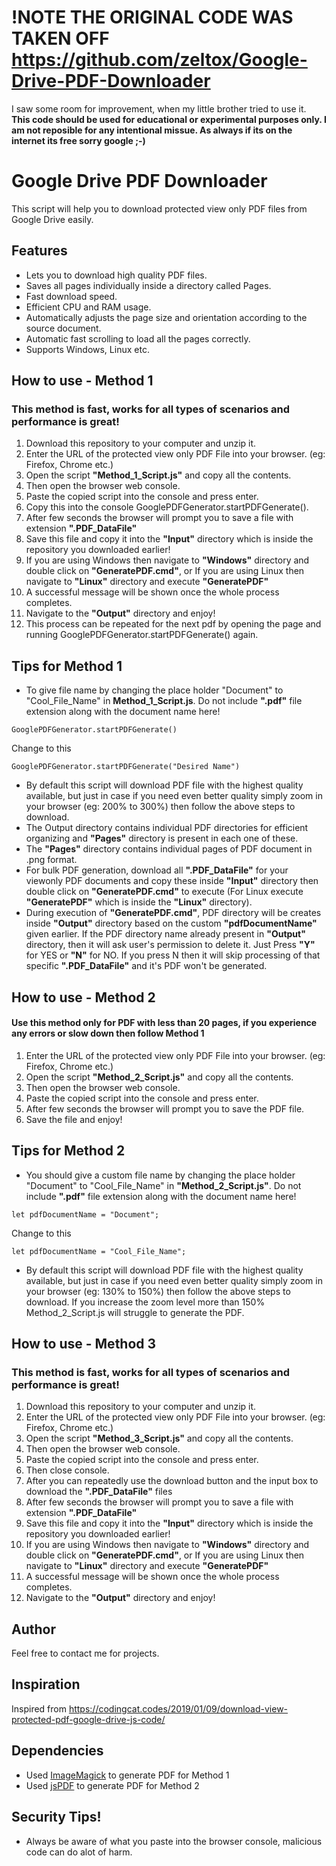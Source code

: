 # !NOTE THE ORIGINAL CODE WAS TAKEN OFF https://github.com/zeltox/Google-Drive-PDF-Downloader
I saw some room for improvement, when my little brother tried to use it. **This code should be used for educational or experimental purposes only. I am not reposible for any intentional missue. As always if its on the internet its free sorry google ;‑)**

# Google Drive PDF Downloader

This script will help you to download protected view only PDF files from Google Drive easily.

## Features
* Lets you to download high quality PDF files.
* Saves all pages individually inside a directory called Pages.
* Fast download speed.
* Efficient CPU and RAM usage.
* Automatically adjusts the page size and orientation according to the source document.
* Automatic fast scrolling to load all the pages correctly.
* Supports Windows, Linux etc.

## How to use - Method 1 
### This method is fast, works for all types of scenarios and performance is great!
1. Download this repository to your computer and unzip it.
2. Enter the URL of the protected view only PDF File into your browser. (eg: Firefox, Chrome etc.)
3. Open the script **"Method_1_Script.js"** and copy all the contents.
4. Then open the browser web console.
5. Paste the copied script into the console and press enter.
6. Copy this into the console GooglePDFGenerator.startPDFGenerate().
7. After few seconds the browser will prompt you to save a file with extension **".PDF_DataFile"**
8. Save this file and copy it into the **"Input"** directory which is inside the repository you downloaded earlier!
9. If you are using Windows then navigate to **"Windows"** directory and double click on **"GeneratePDF.cmd"**, or If you are using Linux then navigate to **"Linux"** directory and execute **"GeneratePDF"**
10. A successful message will be shown once the whole process completes.
11. Navigate to the **"Output"** directory and enjoy!
12. This process can be repeated for the next pdf by opening the page and running GooglePDFGenerator.startPDFGenerate() again.


## Tips for Method 1
* To give file name by changing the place holder "Document" to "Cool_File_Name" in  **Method_1_Script.js**. Do not include **".pdf"** file extension along with the document name here! 
```
GooglePDFGenerator.startPDFGenerate()
```
Change to this
```
GooglePDFGenerator.startPDFGenerate("Desired Name")
```
* By default this script will download PDF file with the highest quality available, but just in case if you need even better quality simply zoom in your browser (eg: 200% to 300%) then follow the above steps to download.
* The Output directory contains individual PDF directories for efficient organizing and **"Pages"** directory is present in each one of these.
* The **"Pages"** directory contains individual pages of PDF document in .png format.
* For bulk PDF generation, download all **".PDF_DataFile"** for your viewonly PDF documents and copy these inside **"Input"** directory then double click on **"GeneratePDF.cmd"** to execute (For Linux execute **"GeneratePDF"** which is inside the **"Linux"** directory).
* During execution of **"GeneratePDF.cmd"**, PDF directory will be creates inside **"Output"** directory based on the custom **"pdfDocumentName"** given earlier.
If the PDF directory name already present in **"Output"** directory, then it will ask user's permission to delete it. Just Press **"Y"** for YES or **"N"** for NO. If you press N then it will skip processing of that specific **".PDF_DataFile"** and it's PDF won't be generated.

## How to use - Method 2 
#### Use this method only for PDF with less than 20 pages, if you experience any errors or slow down then follow Method 1
1. Enter the URL of the protected view only PDF File into your browser. (eg: Firefox, Chrome etc.)
2. Open the script **"Method_2_Script.js"** and copy all the contents.
3. Then open the browser web console.
4. Paste the copied script into the console and press enter.
5. After few seconds the browser will prompt you to save the PDF file.
6. Save the file and enjoy!

## Tips for Method 2
* You should give a custom file name by changing the place holder "Document" to "Cool_File_Name" in **"Method_2_Script.js"**. Do not include **".pdf"** file extension along with the document name here! 
```
let pdfDocumentName = "Document";
```
Change to this
```
let pdfDocumentName = "Cool_File_Name"; 
```
* By default this script will download PDF file with the highest quality available, but just in case if you need even better quality simply zoom in your browser (eg: 130% to 150%) then follow the above steps to download. If you increase the zoom level more than 150% Method_2_Script.js will struggle to generate the PDF.

## How to use - Method 3
### This method is fast, works for all types of scenarios and performance is great!
1. Download this repository to your computer and unzip it.
2. Enter the URL of the protected view only PDF File into your browser. (eg: Firefox, Chrome etc.)
3. Open the script **"Method_3_Script.js"** and copy all the contents.
4. Then open the browser web console.
5. Paste the copied script into the console and press enter.
7. Then close console.
6. After you can repeatedly use the download button and the input box to download the **".PDF_DataFile"** files
7. After few seconds the browser will prompt you to save a file with extension **".PDF_DataFile"**
8. Save this file and copy it into the **"Input"** directory which is inside the repository you downloaded earlier!
9. If you are using Windows then navigate to **"Windows"** directory and double click on **"GeneratePDF.cmd"**, or If you are using Linux then navigate to **"Linux"** directory and execute **"GeneratePDF"**
10. A successful message will be shown once the whole process completes.
11. Navigate to the **"Output"** directory and enjoy!

## Author
Feel free to contact me for projects.

## Inspiration
Inspired from https://codingcat.codes/2019/01/09/download-view-protected-pdf-google-drive-js-code/

## Dependencies
* Used [ImageMagick](https://github.com/ImageMagick/ImageMagick/) to generate PDF for Method 1
* Used [jsPDF](https://github.com/MrRio/jsPDF) to generate PDF for Method 2


## Security Tips!
* Always be aware of what you paste into the browser console, malicious code can do alot of harm.



